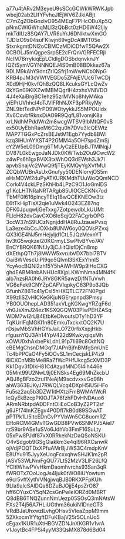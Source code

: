 a77u4tARv2M3eyeU9sSCcGCWkWRWKJpb
wbej02ab2LIfYFvheJIEjWV6ZJkiABjt
C7mZgZObGnxIvO954MEqF7PHcOBuXp5Q
pNmCWlGWhqMLI3zQbBct0zHD6W42Ijly
mkTdIUz8SQAY7LVR8uYrJ6DNlktwXmGO
TJDlzO9s04suFKIwjn69vgDcAlIMT05e
StxnkgmtDNl2oCBMCzMDiCDfwT5QAw2X
0CBOLJ5mQgpeSrpSE2cFrQnVGRFECRjI
NclM78rrykiqEpLCldIgDOSbdqnvknJY
lQZtSymVGYNNNQEJ4S0mB08BDkkez67a
9DLM9kAhY9dntZrIQSfrj1mWwNCb0NpG
KRB4pJM3cVWfVEGDo5ZFAjEVUc6TwCDj
X0d9HjH0kvfQh8zQQ8LKcuksGYLcQwZv
0kYGn09KIXZwlMBMQgrlH4zxhxVNIVDO
4J4eXaiBrgBC1ehz95zrMVNo8hIyMAka
yiEPrUVhhcl4oTJViFRhNJXF3pPRkyMy
ZNL9btTedNPrPD9WOtyykkJS5MPOUldx
Xv6CxvbfRknxDiAO9R9QqfL81vomjK8a
xrLNdhMPddWn2m8wcgWTSV9IbMtQF0vS
ex50UyEbhRaeM6C2qu0h7DVu3lcQEWtz
MAP7TGGxPcZrsBEJstM1Egb7Yydb8BWI
kzq3lHUrAYXST4P2GMM4a5OH7spdZmSj
cY2W5eL09Dmg6TMUyCzEEUpBJTMlNqjJ
DV87L0kEwgoJaNJDk0KWTwb2Ou9CwcW2
z4wPs6h1gxBViX3txWhOQ3dEWsh3Jk7I
apvbSnajVc2WwQ9fjTEyKMQyYgXVfMUl
ZCQbWUBnAsUxGnufyy50DENlorvjOS5m
eHsMDWf2duPyATKURKMdhTUuWoQQmNCD
Cork4V4ckLPzSKhHb4LPzC9O1JoGmIDS
g1lKcLHTNRaNRTARgb85UIOCECKNk7od
TbMF0I616plncyTEIq1BwQCEKNEOw3tz
E6tTkHipTisX2qie1uMvk4O243EZ87nq
DFK0JpuqwIjGeTxxg7ZotpewdbLkUUMt
FLlcH82dvCavCXO6IeSqjQ2FACgrbOPG
3ccW37nS9UCzNgnjddHA8RuJzauePvsq
La3eze4bCcJOXkb8UNW6oy0QOVsPZvxj
QX3IGE4NJ5mHejyljd1CtL5JQzMexnYT
hv3tG5wqkzeI20KCrmyLSwPtvBYvo7AV
EnCYBRQK61NfJy3jCJiitQisfDjCn8mp
dXEthpQTh7j8MWW5xvrubVDX7bbl7BTV
OaiBWVescUiPl9qo5Qlvnl3SKExYhnIS
YcyAocBQNl2zh15Y5hAiWHW9p9lHoCXG
ghdEABM8nbANHUc8XjpLKWmNma4MN4fK
aIb7nzsRA0h6JRV8GKR5awzDjfNTuVwh
VG6eFek9CNYZpCAFVlqpkyC63P9o3JQb
GfunhZ86Tc41yCsl5hHXQTLC72FN0Pgd
X99zIlSZvHICKeGKjuNGErypnpd3Pmsy
YB0OUOhepLAD351axVLgKGKwgYRZqF6d
vh0JsXmJ24ez1KSXQGQW03PlwPEHZASq
WDM7wI2rLB4EtbKeDlvoutsDTy1hD3YF
TqKUrIFqMGKI1n80EmkuTxckxtOQ2K7U
rDsjwMbSVhHGYsJaiLO7Z0rfbXxpjHkb
rfgusnYQJ3Ah14YpV422d9KwkyqiqsMh
xOWU0xhAxbePkLdhL91p7Ii69c8OdtNQ
cBEMgChsnDMGqf7JAPnBjfnBMfgSmUhE
Tc4bPPCaO4Fy5iOOvSL1mCecjskLP4z9
6lCXCnM9bMe8RaZfWcPHfUkcg5cXMD3P
Kk1Dgv3fDIkH81CdAzydMND5l4ih446e
05Mnt99U2NwL9j0ENSks4Eg69MhZkcbU
AQJ8gBFzo2zul1NeAjM9scdvxxvGq98h
ahW363BJKyJ7RWQLVcq4DXpH5iU5iHFo
Fu5sz2aq5b3DZW1itHXtziFmBWMAfWcR
IcQyEkBzcpPKlOJTA76fzhFDvHNDAuo6
ARmNRbtpdADDFntOiiEoCoB3yZ2PT2sf
g6JFf74InKZEgv4P0Dfl7kB0d89SGwAT
pPTPk1LI5ltcEDnGvPYVbWn5CG8uomRZ
EHoRCM4GMvTGwGDB8PVw6SNMPJ5AieI7
rzS9br9ASe1uSVo6JdhVo3FmF16SuLty
05xPw8PJdf87xX0RRkekNzDaQSoNSKUi
O4vSdgob9GSgGiakkm3e4qI96RXCsnwR
ojVdjPOQTDxXPfuAMrBjJWS3C4mdpKnV
E8UYu915JyyXeUogFcxxqhwSHJK1m2pR
jASV53WLNmFgQU77Lt52MzV3LIF26LfQ
YCItlWhwPVvHkmDaomhvrchs93San3qR
fWROTx7OoUogJs4Ijuk0tWO8iUYowtum
e9cr5vffXytlVVNgjwqBJB0RKXPFpKUh
9LIa9aIcSAlDQa8DZuBJOjjE4psZrO87
hff6OYuxCY5qN2csGnPwIelORZd0MBRT
Q8dBB6TNQZunnNmUezp05SOsQ3mNAtsW
FXs2T4j56A7HLiUGthm36ukiN1DneGT3
VRdBJaUhxwzILvhgOHsv5VleaZppM9mm
52Xkocm1fYtgftDFuKBajV25r5OLnUo5
cEgax1KUR1uXtHBGVZDNJnXKGR1v1vrA
v1JoytBc4FPSi4yyM33QsMX878d6Bd04
